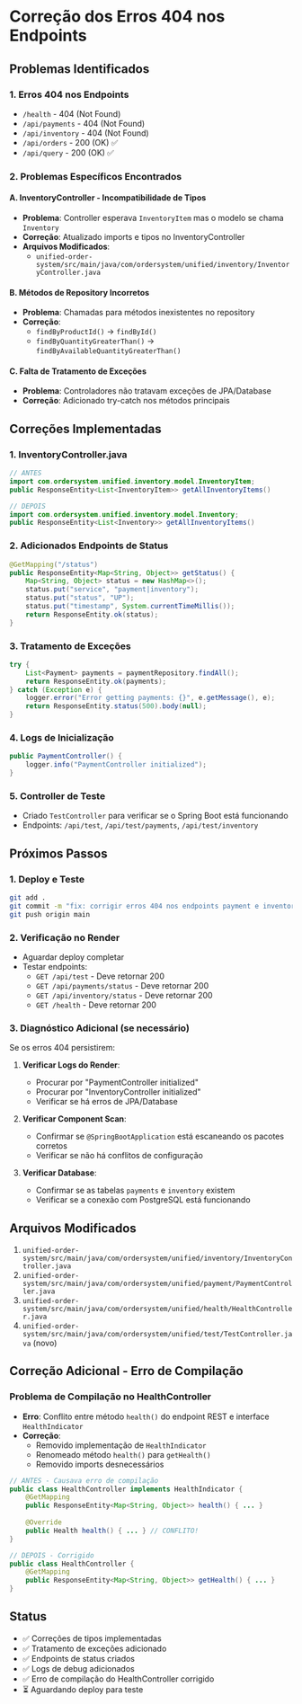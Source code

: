 # Correção dos Erros 404 nos Endpoints

## Problemas Identificados

### 1. Erros 404 nos Endpoints
- `/health` - 404 (Not Found)
- `/api/payments` - 404 (Not Found) 
- `/api/inventory` - 404 (Not Found)
- `/api/orders` - 200 (OK) ✅
- `/api/query` - 200 (OK) ✅

### 2. Problemas Específicos Encontrados

#### A. InventoryController - Incompatibilidade de Tipos
- **Problema**: Controller esperava `InventoryItem` mas o modelo se chama `Inventory`
- **Correção**: Atualizado imports e tipos no InventoryController
- **Arquivos Modificados**:
  - `unified-order-system/src/main/java/com/ordersystem/unified/inventory/InventoryController.java`

#### B. Métodos de Repository Incorretos
- **Problema**: Chamadas para métodos inexistentes no repository
- **Correção**: 
  - `findByProductId()` → `findById()`
  - `findByQuantityGreaterThan()` → `findByAvailableQuantityGreaterThan()`

#### C. Falta de Tratamento de Exceções
- **Problema**: Controladores não tratavam exceções de JPA/Database
- **Correção**: Adicionado try-catch nos métodos principais

## Correções Implementadas

### 1. InventoryController.java
```java
// ANTES
import com.ordersystem.unified.inventory.model.InventoryItem;
public ResponseEntity<List<InventoryItem>> getAllInventoryItems()

// DEPOIS  
import com.ordersystem.unified.inventory.model.Inventory;
public ResponseEntity<List<Inventory>> getAllInventoryItems()
```

### 2. Adicionados Endpoints de Status
```java
@GetMapping("/status")
public ResponseEntity<Map<String, Object>> getStatus() {
    Map<String, Object> status = new HashMap<>();
    status.put("service", "payment|inventory");
    status.put("status", "UP");
    status.put("timestamp", System.currentTimeMillis());
    return ResponseEntity.ok(status);
}
```

### 3. Tratamento de Exceções
```java
try {
    List<Payment> payments = paymentRepository.findAll();
    return ResponseEntity.ok(payments);
} catch (Exception e) {
    logger.error("Error getting payments: {}", e.getMessage(), e);
    return ResponseEntity.status(500).body(null);
}
```

### 4. Logs de Inicialização
```java
public PaymentController() {
    logger.info("PaymentController initialized");
}
```

### 5. Controller de Teste
- Criado `TestController` para verificar se o Spring Boot está funcionando
- Endpoints: `/api/test`, `/api/test/payments`, `/api/test/inventory`

## Próximos Passos

### 1. Deploy e Teste
```bash
git add .
git commit -m "fix: corrigir erros 404 nos endpoints payment e inventory"
git push origin main
```

### 2. Verificação no Render
- Aguardar deploy completar
- Testar endpoints:
  - `GET /api/test` - Deve retornar 200
  - `GET /api/payments/status` - Deve retornar 200  
  - `GET /api/inventory/status` - Deve retornar 200
  - `GET /health` - Deve retornar 200

### 3. Diagnóstico Adicional (se necessário)
Se os erros 404 persistirem:

1. **Verificar Logs do Render**:
   - Procurar por "PaymentController initialized"
   - Procurar por "InventoryController initialized"
   - Verificar se há erros de JPA/Database

2. **Verificar Component Scan**:
   - Confirmar se `@SpringBootApplication` está escaneando os pacotes corretos
   - Verificar se não há conflitos de configuração

3. **Verificar Database**:
   - Confirmar se as tabelas `payments` e `inventory` existem
   - Verificar se a conexão com PostgreSQL está funcionando

## Arquivos Modificados

1. `unified-order-system/src/main/java/com/ordersystem/unified/inventory/InventoryController.java`
2. `unified-order-system/src/main/java/com/ordersystem/unified/payment/PaymentController.java`
3. `unified-order-system/src/main/java/com/ordersystem/unified/health/HealthController.java`
4. `unified-order-system/src/main/java/com/ordersystem/unified/test/TestController.java` (novo)

## Correção Adicional - Erro de Compilação

### Problema de Compilação no HealthController
- **Erro**: Conflito entre método `health()` do endpoint REST e interface `HealthIndicator`
- **Correção**: 
  - Removido implementação de `HealthIndicator`
  - Renomeado método `health()` para `getHealth()`
  - Removido imports desnecessários

```java
// ANTES - Causava erro de compilação
public class HealthController implements HealthIndicator {
    @GetMapping
    public ResponseEntity<Map<String, Object>> health() { ... }
    
    @Override
    public Health health() { ... } // CONFLITO!
}

// DEPOIS - Corrigido
public class HealthController {
    @GetMapping
    public ResponseEntity<Map<String, Object>> getHealth() { ... }
}
```

## Status
- ✅ Correções de tipos implementadas
- ✅ Tratamento de exceções adicionado
- ✅ Endpoints de status criados
- ✅ Logs de debug adicionados
- ✅ Erro de compilação do HealthController corrigido
- ⏳ Aguardando deploy para teste